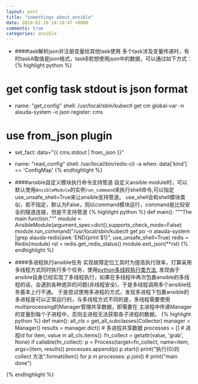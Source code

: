 ```yaml
---
layout: post
title: "somethings about ansible"
date: 2019-02-28 14:18:47 +0800
comments: true
categories: ansible
---
```


- ####task解析json并注册变量给其他task使用
多个task涉及变量传递时，有时taskA取值是json格式，taskB若想使用json中的数据，可以通过如下方式：
{% highlight python %}
# get config task stdout is json format
- name: "get_config"
  shell: /usr/local/sbin/kubectl get cm global-var -n alauda-system -o json
  register: cms

# use from_json plugin
- set_fact: data="{{ cms.stdout | from_json }}"

- name: "read_config"
  shell: /usr/local/bin/redis-cli -a
  when: data['kind'] == 'ConfigMap'
{% endhighlight %}

- ####ansible自定义模块执行命令支持管道
自定义ansible module时，可以默认使用`AnsibleModule`的实例`run_command`来执行shell命令,可以指定use_unsafe_shell=True来让ansible支持管道。
use_shell会和shell模块类似，若不指定，默认为False，则以command模块运行，command是比较安全的隧道连接，但是不支持管道
{% highlight python %}
def main():
    """The main function."""
    module = AnsibleModule(argument_spec=dict(),supports_check_mode=False)
    module.run_command("/usr/local/sbin/kubectl get po -n alauda-system |grep alauda-redis|awk \'END{print $1}", use_unsafe_shell=True)
    redis = Redis(module)
    rst = redis.get_redis_status()
    module.exit_json(**rst)
{% endhighlight %}
<!--more-->
- ####多进程执行ansible任务
实现故障定位工具时为提高执行效率，打算采用多线程方式同时执行多个任务，使用[python多线程执行类方法](http://localhost:4000/blog/2019/03/03/pythonduo-xian-cheng-zhi-xing-lei-fang-fa/),
发现由于ansible自身已经实现了多线程执行，如果在多线程中再次包裹ansible的多线程的话，会遇到各种诡异的问题(非线程安全)，于是多线程调用多个ansible任务基本上行不通。
于是尝试使用多进程的方式，发现多进程下包裹ansible的多进程是可以正常运行的，与多线程方式不同的是，多线程需要使用multiprocessing的Manager管理共享数据，即需要在
主进程中传递Manager的变量到每个子进程中，否则主进程无法获取各子进程的数据。
{% highlight python %}
def main():
    all_cls = get_all_subclasses(Collector)
    manager = Manager()
    results = manager.dict()  # 多进程共享数据
    processes = []  # 进程id
    for item, value in all_cls.items():
        fn_collect = getattr(value, 'grab', None)
        if callable(fn_collect):
            p = Process(target=fn_collect, name=item, args=(item, results))
            processes.append(p)
            p.start()
            print("执行{0}的collect 方法".format(item))
    for p in processes:
        p.join()  #
    print("main done")

{% endhighlight %}
